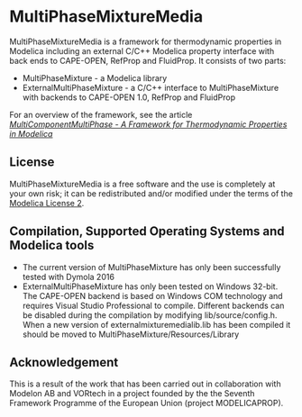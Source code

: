 # MultiPhaseMixtureMedia
MultiPhaseMixtureMedia is a framework for thermodynamic properties in Modelica including an external C/C++ Modelica property interface with back ends to CAPE-OPEN, RefProp and FluidProp.
It consists of two parts:
  * MultiPhaseMixture - a Modelica library
  * ExternalMultiPhaseMixture -  a C/C++ interface to MultiPhaseMixture with backends to CAPE-OPEN 1.0, RefProp and FluidProp

For an overview of the framework, see the article [*MultiComponentMultiPhase - A Framework for Thermodynamic Properties in Modelica*](http://dx.doi.org/10.3384/ecp15118653) 

## License
MultiPhaseMixtureMedia is a free software and the use is completely at your own risk;
it can be redistributed and/or modified under the terms of the [Modelica License 2](https://modelica.org/licenses/ModelicaLicense2).

## Compilation, Supported Operating Systems and Modelica tools
  * The current version of MultiPhaseMixture has only been successfully tested with Dymola 2016
  * ExternalMultiPhaseMixture has only been tested on Windows 32-bit. The CAPE-OPEN backend is based on Windows COM technology and requires Visual Studio Professional to compile. Different backends can be disabled during the compilation by modifying lib/source/config.h. When a new version of externalmixturemedialib.lib has been compiled it should be moved to  MultiPhaseMixture/Resources/Library 

## Acknowledgement
This is a result of the work that has been carried out in collaboration with Modelon AB and VORtech in a project founded by the the Seventh Framework Programme of the European Union (project MODELICAPROP).
